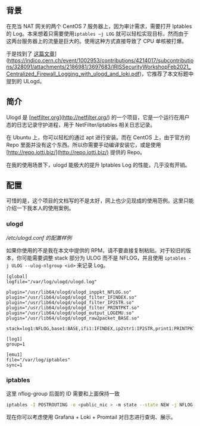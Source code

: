 ## 背景

在充当 NAT 网关的两个 CentOS 7 服务器上，因为审计需求，需要打开 Iptables 的 Log。本来想着只需要使用`iptables –j LOG` 就可以轻松实现目标，然而由于这两台服务器上的流量是巨大的。使用这种方式直接导致了 CPU 单核被打爆。

于是找到了 [这篇文章](https://indico.cern.ch/event/1002953/contributions/4214017/subcontributions/328091/attachments/2186981/3697683/IRISSecurityWorkshopFeb2021_Centralized_Firewall_Logging_with_ulogd_and_loki.pdf)](https://indico.cern.ch/event/1002953/contributions/4214017/subcontributions/328091/attachments/2186981/3697683/IRISSecurityWorkshopFeb2021_Centralized_Firewall_Logging_with_ulogd_and_loki.pdf)，它推荐了本文标题中提到的 ULogd。

## 简介

Ulogd 是 [[netfilter.org](http://netfilter.org/)](http://netfilter.org/) 的一个项目，它是一个运行在用户态的日志记录守护进程，用于 NetFilter/iptables 相关日志记录。

在 Ubuntu 上，你可以轻松的通过 apt 进行安装。而在 CentOS 上，由于官方的 Repo 里面并没有这个东西。所以你需要手动编译安装它，或是使用 [http://repo.iotti.biz/](http://repo.iotti.biz/) 提供的 Repo。

在我的使用场景下，ulogd 能极大的提升 Iptables Log 的性能，几乎没有开销。

## 配置

可惜的是，这个项目的文档写的不是太好，网上也少见现成的使用范例。这里只能介绍一下我本人的使用案例。

### ulogd

*/etc/ulogd.conf 的配置样例*

如果你使用的不是我在本文中提供的 RPM，请不要直接复制粘贴。对于较旧的版本，你可能需要调整 stack 部分为 ULOG 而不是 NFLOG，并且使用 `iptables -j ULOG --ulog-nlgroup <id>` 来记录 Log。

```
[global]
logfile="/var/log/ulogd/ulogd.log"

plugin="/usr/lib64/ulogd/ulogd_inppkt_NFLOG.so"
plugin="/usr/lib64/ulogd/ulogd_filter_IFINDEX.so"
plugin="/usr/lib64/ulogd/ulogd_filter_IP2STR.so"
plugin="/usr/lib64/ulogd/ulogd_filter_PRINTPKT.so"
plugin="/usr/lib64/ulogd/ulogd_output_LOGEMU.so"
plugin="/usr/lib64/ulogd/ulogd_raw2packet_BASE.so"

stack=log1:NFLOG,base1:BASE,ifi1:IFINDEX,ip2str1:IP2STR,print1:PRINTPKT,emu1:LOGEMU

[log1]
group=1

[emu1]
file="/var/log/iptables"
sync=1
```

### iptables

这里 nflog-group 后面的 ID 需要和上面保持一致

```bash
iptables -I POSTROUTING -o <public_nic > -m state --state NEW -j NFLOG --nflog-group 1 --nflog-prefix '[>]NAT '
```

现在你可以考虑使用 Grafana + Loki + Promtail 对日志进行查询、展示。

<!-- ##{"timestamp":1703260800}## -->
